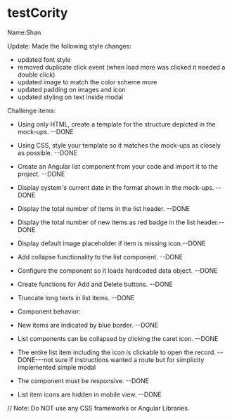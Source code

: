 # testCority
Name:Shan

Update: Made the following style changes:
- updated font style
- removed duplicate click event (when load more was clicked it needed a double click)
- updated image to match the color scheme more
- updated padding on images and icon
- updated styling on text inside modal

Challenge items:
- Using only HTML, create a template for the structure depicted in the mock-ups. --DONE
- Using CSS, style your template so it matches the mock-ups as closely as possible. --DONE
- Create an Angular list component from your code and import it to the project. --DONE
- Display system's current date in the format shown in the mock-ups. --DONE
- Display the total number of items in the list header. --DONE
- Display the total number of new items as red badge in the list header.--DONE
- Display default image placeholder if item is missing icon.--DONE

- Add collapse functionality to the list component. --DONE
- Configure the component so it loads hardcoded data object. --DONE
- Create functions for Add and Delete buttons. --DONE
- Truncate long texts in list items. --DONE

- Component behavior:
- New items are indicated by blue border. --DONE
- List components can be collapsed by clicking the caret icon. --DONE
- The entire list item including the icon is clickable to open the record. --DONE---not sure if instructions wanted a route but for simplicity implemented simple modal
- The component must be responsive. --DONE
- List item icons are hidden in mobile view. --DONE

// Note: Do NOT use any CSS frameworks or Angular Libraries.